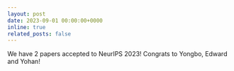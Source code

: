 ```yaml
---
layout: post
date: 2023-09-01 00:00:00+0000
inline: true
related_posts: false
---
```


We have 2 papers accepted to NeurIPS 2023! Congrats to Yongbo, Edward and Yohan!
